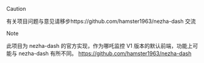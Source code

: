 > [!CAUTION]
> 有关项目问题与意见请移步https://github.com/hamster1963/nezha-dash
> 交流

> [!NOTE]
> 此项目为 nezha-dash 的官方实现，作为哪吒监控 V1 版本的默认前端，功能上可能与 nezha-dash 有所不同。
> https://github.com/hamster1963/nezha-dash
